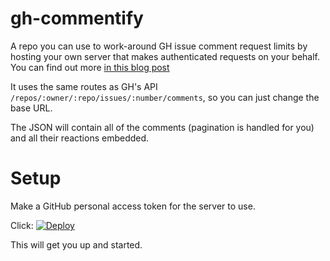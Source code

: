 # gh-commentify

A repo you can use to work-around GH issue comment request limits by hosting your own server that makes authenticated requests on your behalf. You can find out more [in this blog post](http://artsy.github.io/blog/2017/07/15/Comments-are-on/)

It uses the same routes as GH's API `/repos/:owner/:repo/issues/:number/comments`, so you can just change the base URL.

The JSON will contain all of the comments (pagination is handled for you) and all their reactions embedded.

# Setup

Make a GitHub personal access token for the server to use.

Click: [![Deploy](https://www.herokucdn.com/deploy/button.png)](https://heroku.com/deploy?template=https://github.com/orta/gh-commentify)

This will get you up and started.
